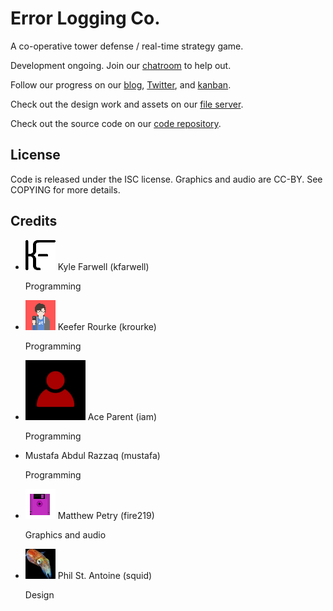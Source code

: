 Error Logging Co.
=================
A co-operative tower defense / real-time strategy game.

Development ongoing. Join our [chatroom](/xmpp) to help out.

Follow our progress on our [blog](/blog/),
[Twitter](https://twitter.com/gelato_labs), and
[kanban](https://kanban.gelatolabs.xyz/#/board/5).

Check out the design work and assets on our
[file server](https://files.gelatolabs.xyz/index.php/s/DWRrugzflMdWmdZ).

Check out the source code on our
[code repository](https://git.gelatolabs.xyz/gelato/errorloggingco).

License
-------
Code is released under the ISC license. Graphics and audio are CC-BY. See
COPYING for more details.
                
Credits
-------
<ul class="collection">
  <li class="collection-item avatar">
    <img src="/img/kfarwell.png" class="avatar-img">
    <span class="title">Kyle Farwell (kfarwell)</span>
    <p>Programming</p>
    <a href="https://kfarwell.org/" class="secondary-content"><i class="mdi mdi-web"></i></a>
  </li>
  <li class="collection-item avatar">
    <img src="/img/krourke.png" class="avatar-img">
    <span class="title">Keefer Rourke (krourke)</span>
    <p>Programming</p>
    <a href="https://krourke.org/" class="secondary-content"><i class="mdi mdi-web"></i></a>
  </li>
  <li class="collection-item avatar">
    <img src="/img/iam.png" class="avatar-img">
    <span class="title">Ace Parent (iam)</span>
    <p>Programming</p>
    <a href="http://git.starcatcher.us/iam/" class="secondary-content"><i class="mdi mdi-web"></i></a>
  </li>
  <li class="collection-item avatar">
    <span class="title">Mustafa Abdul Razzaq (mustafa)</span>
    <p>Programming</p>
    <a href="https://mustafa.kotori.me/" class="secondary-content"><i class="mdi mdi-web"></i></a>
  </li>
  <li class="collection-item avatar">
    <img src="/img/fire219.png" class="avatar-img">
    <span class="title">Matthew Petry (fire219)</span>
    <p>Graphics and audio</p>
    <a href="https://fire219.kotori.me/" class="secondary-content"><i class="mdi mdi-web"></i></a>
  </li>
  <li class="collection-item avatar">
    <img src="/img/squid.jpg" class="avatar-img">
    <span class="title">Phil St. Antoine (squid)</span>
    <p>Design</p>
    <a href="https://phil.guhnoo.org/" class="secondary-content"><i class="mdi mdi-web"></i></a>
  </li>
</ul>
